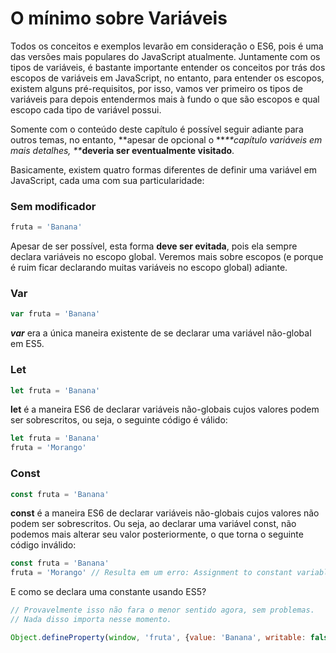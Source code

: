 # O mínimo sobre Variáveis

Todos os conceitos e exemplos levarão em consideração o ES6, pois é uma das versões mais populares do JavaScript atualmente. Juntamente com os tipos de variáveis, é bastante importante entender os conceitos por trás dos escopos de variáveis em JavaScript, no entanto, para entender os escopos, existem alguns pré-requisitos, por isso, vamos ver primeiro os tipos de variáveis para depois entendermos mais à fundo o que são escopos e qual escopo cada tipo de variável possui.

Somente com o conteúdo deste capítulo é possível seguir adiante para outros temas, no entanto, **apesar de opcional o **_**capítulo variáveis em mais detalhes, **_**deveria ser eventualmente visitado**.

Basicamente, existem quatro formas diferentes de definir uma variável em JavaScript, cada uma com sua particularidade:

### Sem modificador

```js
fruta = 'Banana'
```

Apesar de ser possível, esta forma **deve ser evitada**, pois ela sempre declara variáveis no escopo global. Veremos mais sobre escopos \(e porque é ruim ficar declarando muitas variáveis no escopo global\) adiante.

### Var

```js
var fruta = 'Banana'
```

_**var**_ era a única maneira existente de se declarar uma variável não-global em ES5.

### Let

```js
let fruta = 'Banana'
```

**let** é a maneira ES6 de declarar variáveis não-globais cujos valores podem ser sobrescritos, ou seja, o seguinte código é válido:

```js
let fruta = 'Banana'
fruta = 'Morango'
```

### Const

```js
const fruta = 'Banana'
```

**const** é a maneira ES6 de declarar variáveis não-globais cujos valores não podem ser sobrescritos. Ou seja, ao declarar uma variável const, não podemos mais alterar seu valor posteriormente, o que torna o seguinte código inválido:

```js
const fruta = 'Banana'
fruta = 'Morango' // Resulta em um erro: Assignment to constant variable
```

E como se declara uma constante usando ES5?

```js
// Provavelmente isso não fara o menor sentido agora, sem problemas. 
// Nada disso importa nesse momento.

Object.defineProperty(window, 'fruta', {value: 'Banana', writable: false})
```



